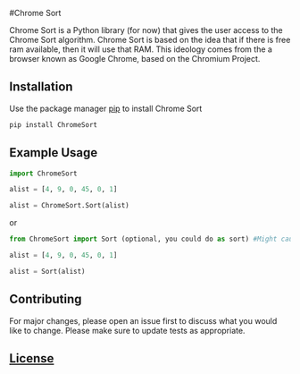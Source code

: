 #Chrome Sort

Chrome Sort is a Python library (for now) that gives the user access to the Chrome Sort algorithm.
Chrome Sort is based on the idea that if there is free ram available, then it will use that RAM. This
ideology comes from the a browser known as Google Chrome, based on the Chromium Project.

## Installation

Use the package manager [pip](https://pip.pypa.io/en/stable/) to install Chrome Sort

```bash
pip install ChromeSort
```

## Example Usage

```python
import ChromeSort

alist = [4, 9, 0, 45, 0, 1]

alist = ChromeSort.Sort(alist)

```
or

```python
from ChromeSort import Sort (optional, you could do as sort) #Might cause namespace errors

alist = [4, 9, 0, 45, 0, 1]

alist = Sort(alist)

```

## Contributing
For major changes, please open an issue first to discuss what you would like to change.
Please make sure to update tests as appropriate.

## [License](https://github.com/blitzwolfz/ChromeSort/blob/master/license.txt)
